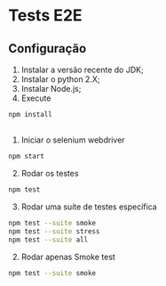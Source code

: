 # Tests E2E

## Configuração 

1. Instalar a versão recente do JDK;
2. Instalar o python 2.X;
3. Instalar Node.js; 
4. Execute

```sh
npm install
```

## 

1. Iniciar o selenium webdriver
```sh
npm start
```

2. Rodar os testes
```sh
npm test
```

3. Rodar uma suíte de testes específica
```sh
npm test --suite smoke
npm test --suite stress
npm test --suite all
```

2. Rodar apenas Smoke test
```sh
npm test --suite smoke

```

